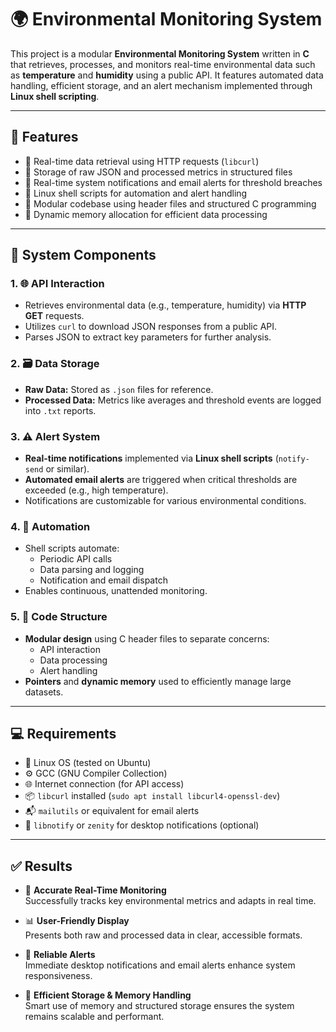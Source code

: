 # 🌍 Environmental Monitoring System

This project is a modular **Environmental Monitoring System** written in **C** that retrieves, processes, and monitors real-time environmental data such as **temperature** and **humidity** using a public API. It features automated data handling, efficient storage, and an alert mechanism implemented through **Linux shell scripting**.

---

## 🚀 Features

- 🔄 Real-time data retrieval using HTTP requests (`libcurl`)
- 📁 Storage of raw JSON and processed metrics in structured files
- 🔔 Real-time system notifications and email alerts for threshold breaches
- 📜 Linux shell scripts for automation and alert handling
- 🔧 Modular codebase using header files and structured C programming
- 🧠 Dynamic memory allocation for efficient data processing

---

## 🧩 System Components

### 1. 🌐 API Interaction

- Retrieves environmental data (e.g., temperature, humidity) via **HTTP GET** requests.
- Utilizes `curl` to download JSON responses from a public API.
- Parses JSON to extract key parameters for further analysis.

### 2. 🗃️ Data Storage

- **Raw Data:** Stored as `.json` files for reference.
- **Processed Data:** Metrics like averages and threshold events are logged into `.txt` reports.

### 3. ⚠️ Alert System

- **Real-time notifications** implemented via **Linux shell scripts** (`notify-send` or similar).
- **Automated email alerts** are triggered when critical thresholds are exceeded (e.g., high temperature).
- Notifications are customizable for various environmental conditions.

### 4. 🔄 Automation

- Shell scripts automate:
  - Periodic API calls
  - Data parsing and logging
  - Notification and email dispatch
- Enables continuous, unattended monitoring.

### 5. 🧱 Code Structure

- **Modular design** using C header files to separate concerns:
  - API interaction
  - Data processing
  - Alert handling
- **Pointers** and **dynamic memory** used to efficiently manage large datasets.

---

## 💻 Requirements

- 🐧 Linux OS (tested on Ubuntu)
- ⚙️ GCC (GNU Compiler Collection)
- 🌐 Internet connection (for API access)
- 📦 `libcurl` installed (`sudo apt install libcurl4-openssl-dev`)
- 📬 `mailutils` or equivalent for email alerts
- 📢 `libnotify` or `zenity` for desktop notifications (optional)

---

## ✅ Results

- 📡 **Accurate Real-Time Monitoring**  
  Successfully tracks key environmental metrics and adapts in real time.

- 📊 **User-Friendly Display**  
  Presents both raw and processed data in clear, accessible formats.

- 🔔 **Reliable Alerts**  
  Immediate desktop notifications and email alerts enhance system responsiveness.

- 💾 **Efficient Storage & Memory Handling**  
  Smart use of memory and structured storage ensures the system remains scalable and performant.

